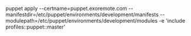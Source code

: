  puppet apply --certname=puppet.exoremote.com --manifestdir=/etc/puppet/environments/development/manifests --modulepath=/etc/puppet/environments/development/modules -e 'include profiles::puppet::master'
